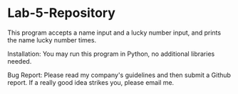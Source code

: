 # Lab-5-Repository
This program accepts a name input and a lucky number input, and prints the name lucky number times.

Installation:
You may run this program in Python, no additional libraries needed.

Bug Report:
Please read my company's guidelines and then submit a Github report.
If a really good idea strikes you, please email me.

